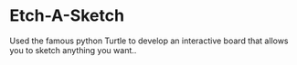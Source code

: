 # Etch-A-Sketch
Used the famous python Turtle to develop an interactive board that allows you to sketch anything you want..
